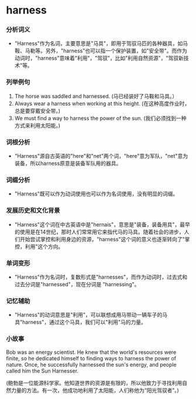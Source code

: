 # harness

### 分析词义

  

*   "Harness"作为名词，主要意思是"马具"，即用于驾驭马匹的各种器具，如马鞍、马勒等。另外，"harness"也可以指一个保护装置，如"安全带"。而作为动词时，"harness"意味着"利用"，"驾驭"，比如"利用自然资源"，"驾驭新技术"等。

  

### 列举例句

  

1.  The horse was saddled and harnessed. (马已经装好了马鞍和马具。）
2.  Always wear a harness when working at this height. (在这种高度作业时，总是要穿戴安全带。)
3.  We must find a way to harness the power of the sun. (我们必须找到一种方式来利用太阳能。)

  

### 词根分析

  

*   "Harness"源自古英语的"here"和"net"两个词，"here"意为军队，"net"意为装备，所以harness原意是装备军队用的器具。

  

### 词缀分析

  

*   "Harness"既可以作为动词使用也可以作为名词使用，没有明显的词缀。

  

### 发展历史和文化背景

  

*   "Harness"这个词在中古英语中是"hernais"，意思是"装备，装备用具"，最早的使用是在14世纪，那时人们常常用它来指代马的马具。随着社会的进步，人们开始尝试掌控和利用身边的资源，"harness"这个词的意义也逐渐转向了"掌控，利用"这个方向。

  

### 单词变形

  

*   "Harness"作为名词时，复数形式是"harnesses"，而作为动词时，过去式和过去分词是"harnessed"，现在分词是 "harnessing"。

  

### 记忆辅助

  

*   "Harness"的动词意思是"利用"，可以联想成用马带动一辆车子的马具"harness"，通过这个马具，我们可以"利用"马的力量。

  

### 小故事

  

Bob was an energy scientist. He knew that the world's resources were finite, so he dedicated himself to finding ways to harness the power of nature. Once, he successfully harnessed the sun's energy, and people called him the Sun Harnesser.

  

(鲍勃是一位能源科学家。他知道世界的资源是有限的，所以他致力于寻找利用自然力量的方法。有一次，他成功地利用了太阳能，人们称他为“阳光驾驭者”。)
